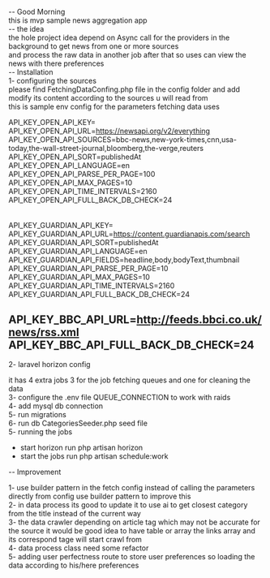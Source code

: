 -- Good Morning <br/>
this is mvp sample news aggregation app  <br/>
-- the idea <br/>
the hole project idea depend on Async call for the providers in the background to get news from one or more sources <br/>
and process the raw data in another job after that so uses can view the news with there preferences<br/>
-- Installation<br/>
1- configuring the sources  <br/>
please find FetchingDataConfing.php file in the config folder and add modify  its content according to the sources u will read from <br/>
this is sample env config for the parameters fetching data uses<br/>

API_KEY_OPEN_API_KEY=<br/>
API_KEY_OPEN_API_URL=https://newsapi.org/v2/everything  <br/>
API_KEY_OPEN_API_SOURCES=bbc-news,new-york-times,cnn,usa-today,the-wall-street-journal,bloomberg,the-verge,reuters<br/>
API_KEY_OPEN_API_SORT=publishedAt<br/>
API_KEY_OPEN_API_LANGUAGE=en<br/>
API_KEY_OPEN_API_PARSE_PER_PAGE=100<br/>
API_KEY_OPEN_API_MAX_PAGES=10<br/>
API_KEY_OPEN_API_TIME_INTERVALS=2160<br/>
API_KEY_OPEN_API_FULL_BACK_DB_CHECK=24<br/>
######
API_KEY_GUARDIAN_API_KEY=<br/>
API_KEY_GUARDIAN_API_URL=https://content.guardianapis.com/search  <br/>
API_KEY_GUARDIAN_API_SORT=publishedAt<br/>
API_KEY_GUARDIAN_API_LANGUAGE=en<br/>
API_KEY_GUARDIAN_API_FIELDS=headline,body,bodyText,thumbnail<br/>
API_KEY_GUARDIAN_API_PARSE_PER_PAGE=10<br/>
API_KEY_GUARDIAN_API_MAX_PAGES=10<br/>
API_KEY_GUARDIAN_API_TIME_INTERVALS=2160<br/>
API_KEY_GUARDIAN_API_FULL_BACK_DB_CHECK=24<br/>
#####
API_KEY_BBC_API_URL=http://feeds.bbci.co.uk/news/rss.xml  <br/>
API_KEY_BBC_API_FULL_BACK_DB_CHECK=24<br/>
-- 

2- laravel horizon config <br/>

it has 4 extra jobs 3 for the job fetching queues and one for cleaning the data <br/>
3- configure the .env file QUEUE_CONNECTION to work with raids <br/>
4- add mysql db connection <br/>
5- run migrations <br/>
6- run db CategoriesSeeder.php seed file<br/>
5- running the jobs<br/>
- start horizon run  php artisan horizon<br/>
- start the jobs run php artisan schedule:work<br/>

-- Improvement<br/>

1- use builder pattern in the fetch config instead of calling the parameters directly from config use builder pattern to improve this<br/>
2- in data process its good to update it to use ai to get closest category from the title instead of the current way<br/>
3- the data crawler depending on article tag which may not be accurate for the source it would be good idea to have table or array the links array and its correspond  tage will start crawl from <br/>
4- data process class need some refactor<br/>
5- adding user perfectness route to store user preferences so loading the data according to his/here preferences <br/>

